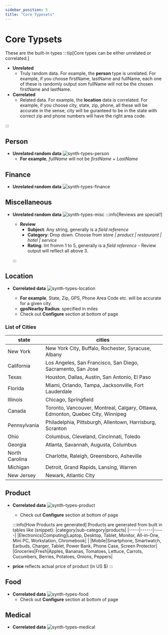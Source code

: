 ```yaml
---
sidebar_position: 5
title: "Core Typesets"
---
```


# Core Typsets

These are the built-in types
:::tip[Core types can be either unrelated or correlated.]

- **Unrelated**
  - Truly random data. For example, the **person** type is unrelated. For example, if you choose firstName, lastName and fullName, each one of these is randomly output som fullName will not be the chosen firstName and lastName.
- **Correlated**
  - Related data. For example, the **location** data is correlated. For example, if you choose city, state, zip, phone, all these will be accurate in the sense, city will be guranteed to be in the state with correct zip and phone numbers will have the right area code.

:::

## Person

- **Unrelated random data**
  ![synth-types-person](/img/synthetic/synth-types-person.png)
  - **For example**, _fullName_ will not be _firstName_ + _LastName_

## Finance

- **Unrelated random data**
  ![synth-types-finance](/img/synthetic/synth-types-finance.png)

## Miscellaneous

- **Unrelated random data**
  ![synth-types-misc](/img/synthetic/synth-types-misc.png)
  :::info[Reviews are special!]

  - **Review**
    - **Subject**: Any string, generally is a _field reference_
    - **Category**: Drop down. Choose from _store | product | restaurant | hotel | service_
    - **Rating**: Int fromm 1 to 5, generally is a _field reference_ - Review output will reflect all above 3.

  :::

## Location

- **Correlated data**
  ![synth-types-location](/img/synthetic/synth-types-location.png)

  - **For example**, State, Zip, GPS, Phone Area Code etc. will be accurate for a given city.
  - **gpsNearby Radius**: specified in miles
  - Check out **Configure** section at bottom of page

### List of Cities

| state          | cities                                                                         |
| -------------- | ------------------------------------------------------------------------------ |
| New York       | New York City, Buffalo, Rochester, Syracuse, Albany                            |
| California     | Los Angeles, San Francisco, San Diego, Sacramento, San Jose                    |
| Texas          | Houston, Dallas, Austin, San Antonio, El Paso                                  |
| Florida        | Miami, Orlando, Tampa, Jacksonville, Fort Lauderdale                           |
| Illinois       | Chicago, Springfield                                                           |
| Canada         | Toronto, Vancouver, Montreal, Calgary, Ottawa, Edmonton, Quebec City, Winnipeg |
| Pennsylvania   | Philadelphia, Pittsburgh, Allentown, Harrisburg, Scranton                      |
| Ohio           | Columbus, Cleveland, Cincinnati, Toledo                                        |
| Georgia        | Atlanta, Savannah, Augusta, Columbus                                           |
| North Carolina | Charlotte, Raleigh, Greensboro, Asheville                                      |
| Michigan       | Detroit, Grand Rapids, Lansing, Warren                                         |
| New Jersey     | Newark, Atlantic City                                                          |

## Product

- **Correlated data**
  ![synth-types-product](/img/synthetic/synth-types-product.png)

  - Check out **Configure** section at bottom of page

  :::info[How Products are generated]
  Products are generated from built in tables like (snippet):
  |category|sub-category|products|
  |-----|------|-----|
  |Electronics|Computing|Laptop, Desktop, Tablet, Monitor, All-in-One, Mini PC, Workstation, Chromebook|
  | |Mobile|Smartphone, Smartwatch, Earbuds, Charger, Tablet, Power Bank, Phone Case, Screen Protector|
  |Groceries|Fresh|Apples, Bananas, Tomatoes, Lettuce, Carrots, Cucumbers, Berries, Potatoes, Onions, Peppers|

- **price** reflects actual price of product (in US $)
  :::

## Food

- **Correlated data**
  ![synth-types-food](/img/synthetic/synth-types-food.png)
  - Check out **Configure** section at bottom of page

## Medical

- **Correlated data**
  ![synth-types-medical](/img/synthetic/synth-types-medical.png)
